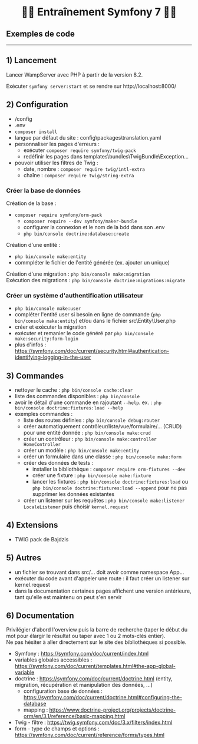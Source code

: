# <h1 align="center">👨‍💻 Entraînement Symfony 7 👩‍💻</h1>

## Exemples de code

___

## 1) Lancement
Lancer WampServer avec PHP à partir de la version 8.2.    

Exécuter `symfony server:start` et se rendre sur http://localhost:8000/        

## 2) Configuration
- /config
- .env
- `composer install`
- langue par défaut du site : config\packages\translation.yaml
- personnaliser les pages d'erreurs : 
    - exécuter `composer require symfony/twig-pack`
    - redéfinir les pages dans templates\bundles\TwigBundle\Exception\...
- pouvoir utiliser les filtres de Twig : 
    - date, nombre : `composer require twig/intl-extra`
    - chaîne : `composer require twig/string-extra`

### Créer la base de données 
Création de la base :
- `composer require symfony/orm-pack`
    - `composer require --dev symfony/maker-bundle`
    - configurer la connexion et le nom de la bdd dans son .env
    - `php bin/console doctrine:database:create`

Création d'une entité :
- `php bin/console make:entity`
- commpléter le fichier de l'entité générée (ex. ajouter un unique)

Création d'une migration : `php bin/console make:migration`    
Exécution des migrations : `php bin/console doctrine:migrations:migrate`

### Créer un système d'authentification utilisateur
- `php bin/console make:user`
- compléter l'entité user si besoin en ligne de commande (`php bin/console make:entity`) et/ou dans le fichier src\Entity\User.php
- créer et exécuter la migration
- exécuter et remanier le code généré par `php bin/console make:security:form-login`
- plus d'infos : https://symfony.com/doc/current/security.html#authentication-identifying-logging-in-the-user

## 3) Commandes
- nettoyer le cache : `php bin/console cache:clear`
- liste des commandes disponibles : `php bin/console`
- avoir le détail d'une commande en rajoutant `--help`. ex. : `php bin/console doctrine:fixtures:load --help`
- exemples commandes :
    - liste des routes définies : `php bin/console debug:router`
    - créer automatiquement contrôleur/liste/vue/formulaire/... (CRUD) pour une entité donnée : `php bin/console make:crud`
    - créer un contrôleur : `php bin/console make:controller HomeController`
    - créer un modèle : `php bin/console make:entity`
    - créer un formulaire dans une classe : `php bin/console make:form`
    - créer des données de tests : 
        - installer la bibliothèque : `composer require orm-fixtures --dev`
        - créer une fixture : `php bin/console make:fixture`
        - lancer les fixtures : `php bin/console doctrine:fixtures:load` ou `php bin/console doctrine:fixtures:load --append` pour ne pas supprimer les données existantes
    - créer un listener sur les requêtes : `php bin/console make:listener LocaleListener` puis choisir `kernel.request`
    
## 4) Extensions
- TWIG pack de Bajdzis

## 5) Autres
- un fichier se trouvant dans src/... doit avoir comme namespace App\...
- exécuter du code avant d'appeler une route : il faut créer un listener sur kernel.request
- dans la documentation certaines pages affichent une version antérieure, tant qu'elle est maintenu on peut s'en servir

## 6) Documentation
Privilégier d'abord l'overview puis la barre de recherche (taper le début du mot pour élargir le résultat ou taper avec 1 ou 2 mots-clés entier).      
Ne pas hésiter à aller directement sur le site des bibliothèques si possible.     

- Symfony : https://symfony.com/doc/current/index.html
- variables globales accessibles : https://symfony.com/doc/current/templates.html#the-app-global-variable 
- doctrine : https://symfony.com/doc/current/doctrine.html (entity, migration, récupération et manipulation des données, ...)
    - configuration base de données : https://symfony.com/doc/current/doctrine.html#configuring-the-database
    - mapping : https://www.doctrine-project.org/projects/doctrine-orm/en/3.1/reference/basic-mapping.html
- Twig - filtre : https://twig.symfony.com/doc/3.x/filters/index.html
- form - type de champs et options : https://symfony.com/doc/current/reference/forms/types.html